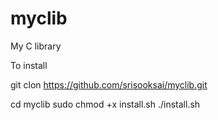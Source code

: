 # myclib
My C library

To install

git clon https://github.com/srisooksai/myclib.git

cd myclib
sudo chmod +x install.sh
./install.sh
